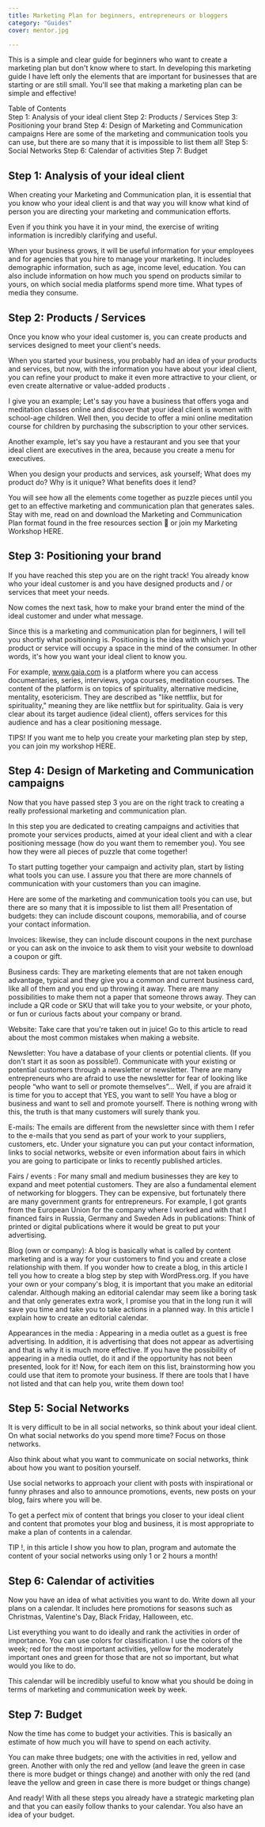 ```yaml
---
title: Marketing Plan for beginners, entrepreneurs or bloggers
category: "Guides"
cover: mentor.jpg

---
```






This is a simple and clear guide for beginners who want to create a marketing plan but don't know where to start. In developing this marketing guide I have left only the elements that are important for businesses that are starting or are still small. You'll see that making a marketing plan can be simple and effective!


Table of Contents	
Step 1: Analysis of your ideal client
Step 2: Products / Services
Step 3: Positioning your brand
Step 4: Design of Marketing and Communication campaigns
Here are some of the marketing and communication tools you can use, but there are so many that it is impossible to list them all!
Step 5: Social Networks
Step 6: Calendar of activities
Step 7: Budget


## Step 1: Analysis of your ideal client
When creating your Marketing and Communication plan, it is essential that you know who your ideal client is and that way you will know what kind of person you are directing your marketing and communication efforts.

Even if you think you have it in your mind, the exercise of writing information is incredibly clarifying and useful.

When your business grows, it will be useful information for your employees and for agencies that you hire to manage your marketing. It includes demographic information, such as age, income level, education. You can also include information on how much you spend on products similar to yours, on which social media platforms spend more time. What types of media they consume.

##  Step 2: Products / Services
Once you know who your ideal customer is, you can create products and services designed to meet your client's needs.

When you started your business, you probably had an idea of ​​your products and services, but now, with the information you have about your ideal client, you can refine your product to make it even more attractive to your client, or even create alternative or value-added products .

I give you an example; Let's say you have a business that offers yoga and meditation classes online and discover that your ideal client is women with school-age children. Well then, you decide to offer a mini online meditation course for children by purchasing the subscription to your other services.

Another example, let's say you have a restaurant and you see that your ideal client are executives in the area, because you create a menu for executives.

When you design your products and services, ask yourself; What does my product do? Why is it unique? What benefits does it lend?

You will see how all the elements come together as puzzle pieces until you get to an effective marketing and communication plan that generates sales. Stay with me, read on and download the Marketing and Communication Plan format found in the free resources section 🙂 or join my Marketing Workshop HERE.

##  Step 3: Positioning your brand
If you have reached this step you are on the right track! You already know who your ideal customer is and you have designed products and / or services that meet your needs.

Now comes the next task, how to make your brand enter the mind of the ideal customer and under what message.

Since this is a marketing and communication plan for beginners, I will tell you shortly what positioning is. Positioning is the idea with which your product or service will occupy a space in the mind of the consumer. In other words, it's how you want your ideal client to know you.


For example, www.gaia.com  is a platform where you can access documentaries, series, interviews, yoga courses, meditation courses. The content of the platform is on topics of spirituality, alternative medicine, mentality, esotericism. They are described as "like nettflix, but for spirituality," meaning they are like nettflix but for spirituality. Gaia is very clear about its target audience (ideal client), offers services for this audience and has a clear positioning message.

TIPS! If you want me to help you create your marketing plan step by step, you can join my workshop HERE.

##  Step 4: Design of Marketing and Communication campaigns
Now that you have passed step 3 you are on the right track to creating a really professional marketing and communication plan.

In this step you are dedicated to creating campaigns and activities that promote your services products, aimed at your ideal client and with a clear positioning message (how do you want them to remember you). You see how they were all pieces of puzzle that come together!

To start putting together your campaign and activity plan, start by listing what tools you can use. I assure you that there are more channels of communication with your customers than you can imagine.

Here are some of the marketing and communication tools you can use, but there are so many that it is impossible to list them all!
Presentation of budgets: they can include discount coupons, memorabilia, and of course your contact information.

Invoices: likewise, they can include discount coupons in the next purchase or you can ask on the invoice to ask them to visit your website to download a coupon or gift.

Business cards: They are marketing elements that are not taken enough advantage, typical and they give you a common and current business card, like all of them and you end up throwing it away. There are many possibilities to make them not a paper that someone throws away. They can include a QR code or SKU that will take you to your website, or your photo, or fun or curious facts about your company or brand.

Website: Take care that you're taken out in juice! Go to this article to read about the most common mistakes when making a website.

Newsletter: You have a database of your clients or potential clients. (If you don't start it as soon as possible!). Communicate with your existing or potential customers through a newsletter or newsletter. There are many entrepreneurs who are afraid to use the newsletter for fear of looking like people “who want to sell or promote themselves”… Well, if you are afraid it is time for you to accept that YES, you want to sell! You have a blog or business and want to sell and promote yourself. There is nothing wrong with this, the truth is that many customers will surely thank you.


E-mails: The emails are different from the newsletter since with them I refer to the e-mails that you send as part of your work to your suppliers, customers, etc. Under your signature you can put your contact information, links to social networks, website or even information about fairs in which you are going to participate or links to recently published articles.


Fairs / events : For many small and medium businesses they are key to expand and meet potential customers. They are also a fundamental element of networking for bloggers. They can be expensive, but fortunately there are many government grants for entrepreneurs. For example, I got grants from the European Union for the company where I worked and with that I financed fairs in Russia, Germany and Sweden
Ads in publications: Think of printed or digital publications where it would be great to put your advertising.

Blog (own or company): A blog is basically what is called by content marketing and is a way for your customers to find you and create a close relationship with them. If you wonder how to create a blog, in this article I tell you how to create a blog step by step with WordPress.org.
If you have your own or your company's blog, it is important that you make an editorial calendar. Although making an editorial calendar may seem like a boring task and that only generates extra work, I promise you that in the long run it will save you time and take you to take actions in a planned way. In this article I explain how to create an editorial calendar.


Appearances in the media : Appearing in a media outlet as a guest is free advertising. In addition, it is advertising that does not appear as advertising and that is why it is much more effective. If you have the possibility of appearing in a media outlet, do it and if the opportunity has not been presented, look for it!
Now, for each item on this list, brainstorming how you could use that item to promote your business. If there are tools that I have not listed and that can help you, write them down too!

## Step 5: Social Networks
It is very difficult to be in all social networks, so think about your ideal client. On what social networks do you spend more time? Focus on those networks.

Also think about what you want to communicate on social networks, think about how you want to position yourself.

Use social networks to approach your client with posts with inspirational or funny phrases and also to announce promotions, events, new posts on your blog, fairs where you will be.

To get a perfect mix of content that brings you closer to your ideal client and content that promotes your blog and business, it is most appropriate to make a plan of contents in a calendar.

TIP !, in this article I show you how to plan, program and automate the content of your social networks using only 1 or 2 hours a month!



## Step 6: Calendar of activities
Now you have an idea of ​​what activities you want to do. Write down all your plans on a calendar. It includes here promotions for seasons such as Christmas, Valentine's Day, Black Friday, Halloween, etc.

List everything you want to do ideally and rank the activities in order of importance. You can use colors for classification. I use the colors of the week; red for the most important activities, yellow for the moderately important ones and green for those that are not so important, but what would you like to do.

This calendar will be incredibly useful to know what you should be doing in terms of marketing and communication week by week.

## Step 7: Budget
Now the time has come to budget your activities. This is basically an estimate of how much you will have to spend on each activity.

You can make three budgets; one with the activities in red, yellow and green. Another with only the red and yellow (and leave the green in case there is more budget or things change) and another with only the red (and leave the yellow and green in case there is more budget or things change)

And ready! With all these steps you already have a strategic marketing plan and that you can easily follow thanks to your calendar. You also have an idea of ​​your budget.